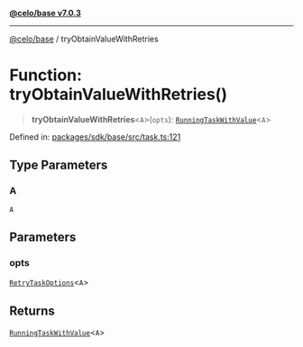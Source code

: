 [**@celo/base v7.0.3**](../README.md)

***

[@celo/base](../README.md) / tryObtainValueWithRetries

# Function: tryObtainValueWithRetries()

> **tryObtainValueWithRetries**\<`A`\>(`opts`): [`RunningTaskWithValue`](../interfaces/RunningTaskWithValue.md)\<`A`\>

Defined in: [packages/sdk/base/src/task.ts:121](https://github.com/celo-org/developer-tooling/blob/master/packages/sdk/base/src/task.ts#L121)

## Type Parameters

### A

`A`

## Parameters

### opts

[`RetryTaskOptions`](../interfaces/RetryTaskOptions.md)\<`A`\>

## Returns

[`RunningTaskWithValue`](../interfaces/RunningTaskWithValue.md)\<`A`\>
